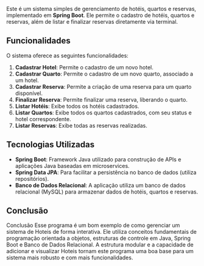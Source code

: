Este é um sistema simples de gerenciamento de hotéis, quartos e reservas, implementado em **Spring Boot**. Ele permite o cadastro de hotéis, quartos e reservas, além de listar e finalizar reservas diretamente via terminal.

## Funcionalidades

O sistema oferece as seguintes funcionalidades:

1. **Cadastrar Hotel**: Permite o cadastro de um novo hotel.
2. **Cadastrar Quarto**: Permite o cadastro de um novo quarto, associado a um hotel.
3. **Cadastrar Reserva**: Permite a criação de uma reserva para um quarto disponível.
4. **Finalizar Reserva**: Permite finalizar uma reserva, liberando o quarto.
5. **Listar Hotéis**: Exibe todos os hotéis cadastrados.
6. **Listar Quartos**: Exibe todos os quartos cadastrados, com seu status e hotel correspondente.
7. **Listar Reservas**: Exibe todas as reservas realizadas.

## Tecnologias Utilizadas

- **Spring Boot**: Framework Java utilizado para construção de APIs e aplicações Java baseadas em microservices.
- **Spring Data JPA**: Para facilitar a persistência no banco de dados (utiliza repositórios).
- **Banco de Dados Relacional**: A aplicação utiliza um banco de dados relacional (MySQL) para armazenar dados de hotéis, quartos e reservas.


## Conclusão

Conclusão Esse programa é um bom exemplo de como gerenciar um sistema de Hoteis de forma interativa. 
Ele utiliza conceitos fundamentais de programação orientada a objetos, estruturas de controle em Java, Spring Boot e Banco de Dados Relacional. 
A estrutura modular e a capacidade de adicionar e visualizar Hoteis tornam este programa uma boa base para um sistema mais robusto e com mais funcionalidades.
